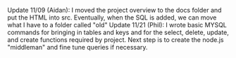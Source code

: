 Update 11/09 (Aidan): I moved the project overview to the docs folder and put the HTML into src. Eventually, when the SQL is added, we can move what I have to a folder called "old"
Update 11/21 (Phil): I wrote basic MYSQL commands for bringing in tables and keys and for the select, delete, update, and create functions required by project. Next step is to create the node.js "middleman" and fine tune queries if necessary.
